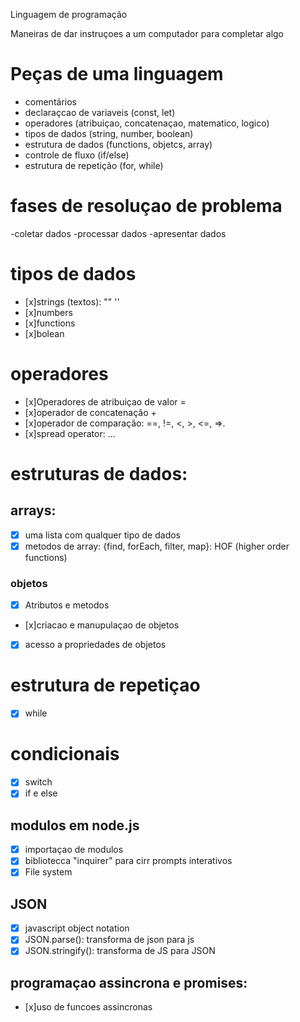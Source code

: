 Linguagem de programação

  Maneiras de dar instruçoes a um computador para completar algo

# Peças de uma linguagem
- comentários
- declaraçcao de variaveis (const, let)
- operadores (atribuiçao, concatenaçao, matematico, logico)
- tipos de dados (string, number, boolean)
- estrutura de dados (functions, objetcs, array)
- controle de fluxo (if/else)
- estrutura de repetição (for, while)

# fases de resoluçao de problema
-coletar dados
-processar dados
-apresentar dados

# tipos de dados
- [x]strings (textos): "" ''
- [x]numbers
- [x]functions
- [x]bolean

# operadores

- [x]Operadores de atribuiçao de valor =
- [x]operador de concatenação +
- [x]operador de comparação: ==, !=, <, >, <=, =>.
- [x]spread operator: ...

# estruturas de dados:
## arrays:
- [x] uma lista com qualquer tipo de dados
- [x] metodos de array: {find, forEach, filter, map}: HOF (higher order functions)

### objetos
- [x] Atributos e metodos
- [x]criacao e manupulaçao de objetos
- [x] acesso a propriedades de objetos

# estrutura de repetiçao

- [x] while

# condicionais

- [x] switch
- [x] if e else

## modulos em node.js

- [x] importaçao de modulos
- [x] bibliotecca "inquirer" para cirr prompts interativos
- [x] File system

## JSON 
- [x] javascript object notation
- [x] JSON.parse(): transforma de json para js
- [x] JSON.stringify(): transforma de JS para JSON

## programaçao assincrona e promises:

- [x]uso de funcoes assincronas